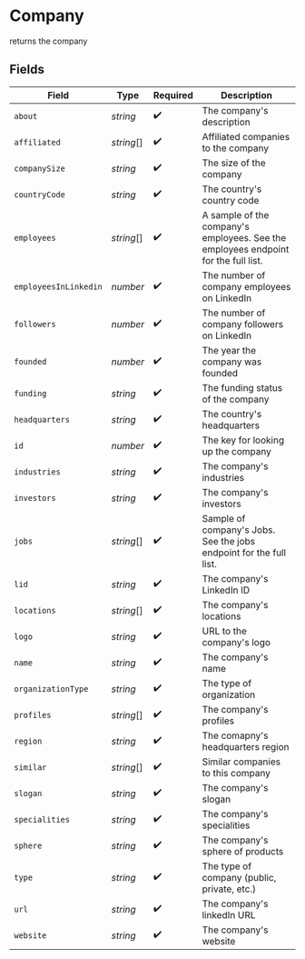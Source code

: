 # Company

returns the company


## Fields

| Field                                                                              | Type                                                                               | Required                                                                           | Description                                                                        |
| ---------------------------------------------------------------------------------- | ---------------------------------------------------------------------------------- | ---------------------------------------------------------------------------------- | ---------------------------------------------------------------------------------- |
| `about`                                                                            | *string*                                                                           | :heavy_check_mark:                                                                 | The company's description                                                          |
| `affiliated`                                                                       | *string*[]                                                                         | :heavy_check_mark:                                                                 | Affiliated companies to the company                                                |
| `companySize`                                                                      | *string*                                                                           | :heavy_check_mark:                                                                 | The size of the company                                                            |
| `countryCode`                                                                      | *string*                                                                           | :heavy_check_mark:                                                                 | The country's country code                                                         |
| `employees`                                                                        | *string*[]                                                                         | :heavy_check_mark:                                                                 | A sample of the company's employees. See the employees endpoint for the full list. |
| `employeesInLinkedin`                                                              | *number*                                                                           | :heavy_check_mark:                                                                 | The number of company employees on LinkedIn                                        |
| `followers`                                                                        | *number*                                                                           | :heavy_check_mark:                                                                 | The number of company followers on LinkedIn                                        |
| `founded`                                                                          | *number*                                                                           | :heavy_check_mark:                                                                 | The year the company was founded                                                   |
| `funding`                                                                          | *string*                                                                           | :heavy_check_mark:                                                                 | The funding status of the company                                                  |
| `headquarters`                                                                     | *string*                                                                           | :heavy_check_mark:                                                                 | The country's headquarters                                                         |
| `id`                                                                               | *number*                                                                           | :heavy_check_mark:                                                                 | The key for looking up the company                                                 |
| `industries`                                                                       | *string*                                                                           | :heavy_check_mark:                                                                 | The company's industries                                                           |
| `investors`                                                                        | *string*                                                                           | :heavy_check_mark:                                                                 | The company's investors                                                            |
| `jobs`                                                                             | *string*[]                                                                         | :heavy_check_mark:                                                                 | Sample of company's Jobs. See the jobs endpoint for the full list.                 |
| `lid`                                                                              | *string*                                                                           | :heavy_check_mark:                                                                 | The company's LinkedIn ID                                                          |
| `locations`                                                                        | *string*[]                                                                         | :heavy_check_mark:                                                                 | The company's locations                                                            |
| `logo`                                                                             | *string*                                                                           | :heavy_check_mark:                                                                 | URL to the company's logo                                                          |
| `name`                                                                             | *string*                                                                           | :heavy_check_mark:                                                                 | The company's name                                                                 |
| `organizationType`                                                                 | *string*                                                                           | :heavy_check_mark:                                                                 | The type of organization                                                           |
| `profiles`                                                                         | *string*[]                                                                         | :heavy_check_mark:                                                                 | The company's profiles                                                             |
| `region`                                                                           | *string*                                                                           | :heavy_check_mark:                                                                 | The comapny's headquarters region                                                  |
| `similar`                                                                          | *string*[]                                                                         | :heavy_check_mark:                                                                 | Similar companies to this company                                                  |
| `slogan`                                                                           | *string*                                                                           | :heavy_check_mark:                                                                 | The company's slogan                                                               |
| `specialities`                                                                     | *string*                                                                           | :heavy_check_mark:                                                                 | The company's specialities                                                         |
| `sphere`                                                                           | *string*                                                                           | :heavy_check_mark:                                                                 | The company's sphere of products                                                   |
| `type`                                                                             | *string*                                                                           | :heavy_check_mark:                                                                 | The type of company (public, private, etc.)                                        |
| `url`                                                                              | *string*                                                                           | :heavy_check_mark:                                                                 | The company's linkedIn URL                                                         |
| `website`                                                                          | *string*                                                                           | :heavy_check_mark:                                                                 | The company's website                                                              |